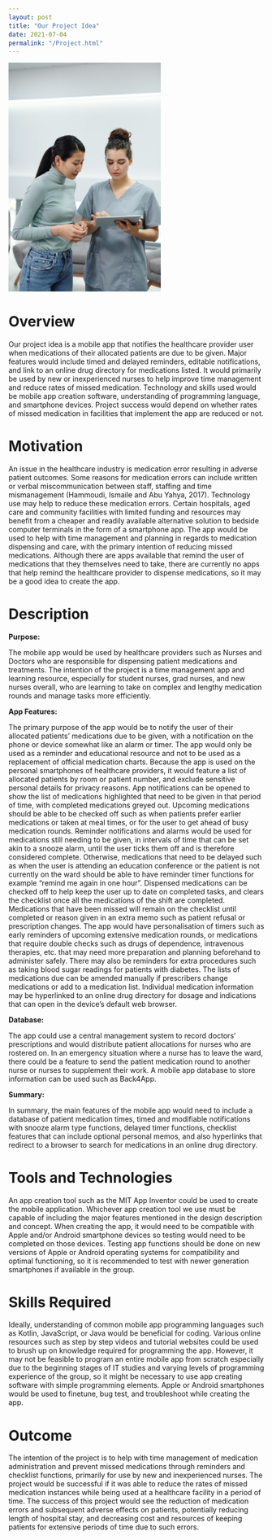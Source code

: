 ```yaml
---
layout: post
title: "Our Project Idea"
date: 2021-07-04
permalink: "/Project.html"
---
```



<img src="pic/project.jpg" width="300px">


# Overview

Our project idea is a mobile app that notifies the healthcare provider user when medications of their allocated patients are due to be given. Major features would include timed and delayed reminders, editable notifications, and link to an online drug directory for medications listed. It would primarily be used by new or inexperienced nurses to help improve time management and reduce rates of missed medication. Technology and skills used would be mobile app creation software, understanding of programming language, and smartphone devices. Project success would depend on whether rates of missed medication in facilities that implement the app are reduced or not.


# Motivation

An issue in the healthcare industry is medication error resulting in adverse patient outcomes. Some reasons for medication errors can include written or verbal miscommunication between staff, staffing and time mismanagement (Hammoudi, Ismaile and Abu Yahya, 2017). Technology use may help to reduce these medication errors. Certain hospitals, aged care and community facilities with limited funding and resources may benefit from a cheaper and readily available alternative solution to bedside computer terminals in the form of a smartphone app. The app would be used to help with time management and planning in regards to medication dispensing and care, with the primary intention of reducing missed medications. Although there are apps available that remind the user of medications that they themselves need to take, there are currently no apps that help remind the healthcare provider to dispense medications, so it may be a good idea to create the app.


# Description

<b>Purpose:</b>

The mobile app would be used by healthcare providers such as Nurses and Doctors who are responsible for dispensing patient medications and treatments. The intention of the project is a time management app and learning resource, especially for student nurses, grad nurses, and new nurses overall, who are learning to take on complex and lengthy medication rounds and manage tasks more efficiently.

<b>App Features:</b>

The primary purpose of the app would be to notify the user of their allocated patients’ medications due to be given, with a notification on the phone or device somewhat like an alarm or timer. The app would only be used as a reminder and educational resource and not to be used as a replacement of official medication charts. Because the app is used on the personal smartphones of healthcare providers, it would feature a list of allocated patients by room or patient number, and exclude sensitive personal details for privacy reasons. App notifications can be opened to show the list of medications highlighted that need to be given in that period of time, with completed medications greyed out. Upcoming medications should be able to be checked off such as when patients prefer earlier medications or taken at meal times, or for the user to get ahead of busy medication rounds. Reminder notifications and alarms would be used for medications still needing to be given, in intervals of time that can be set akin to a snooze alarm, until the user ticks them off and is therefore considered complete. Otherwise, medications that need to be delayed such as when the user is attending an education conference or the patient is not currently on the ward should be able to have reminder timer functions for example “remind me again in one hour”. Dispensed medications can be checked off to help keep the user up to date on completed tasks, and clears the checklist once all the medications of the shift are completed. Medications that have been missed will remain on the checklist until completed or reason given in an extra memo such as patient refusal or prescription changes. The app would have personalisation of timers such as early reminders of upcoming extensive medication rounds, or medications that require double checks such as drugs of dependence, intravenous therapies, etc. that may need more preparation and planning beforehand to administer safely. There may also be reminders for extra procedures such as taking blood sugar readings for patients with diabetes. The lists of medications due can be amended manually if prescribers change medications or add to a medication list. Individual medication information may be hyperlinked to an online drug directory for dosage and indications that can open in the device’s default web browser.

<b>Database:</b>

The app could use a central management system to record doctors’ prescriptions and would distribute patient allocations for nurses who are rostered on. In an emergency situation where a nurse has to leave the ward, there could be a feature to send the patient medication round to another nurse or nurses to supplement their work. A mobile app database to store information can be used such as Back4App.

<b>Summary:</b>

In summary, the main features of the mobile app would need to include a database of patient medication times, timed and modifiable notifications with snooze alarm type functions, delayed timer functions, checklist features that can include optional personal memos, and also hyperlinks that redirect to a browser to search for medications in an online drug directory.


# Tools and Technologies

An app creation tool such as the MIT App Inventor could be used to create the mobile application. Whichever app creation tool we use must be capable of including the major features mentioned in the design description and concept. When creating the app, it would need to be compatible with Apple and/or Android smartphone devices so testing would need to be completed on those devices. Testing app functions should be done on new versions of Apple or Android operating systems for compatibility and optimal functioning, so it is recommended to test with newer generation smartphones if available in the group.


# Skills Required

Ideally, understanding of common mobile app programming languages such as Kotlin, JavaScript, or Java would be beneficial for coding. Various online resources such as step by step videos and tutorial websites could be used to brush up on knowledge required for programming the app. However, it may not be feasible to program an entire mobile app from scratch especially due to the beginning stages of IT studies and varying levels of programming experience of the group, so it might be necessary to use app creating software with simple programming elements. Apple or Android smartphones would be used to finetune, bug test, and troubleshoot while creating the app.


# Outcome

The intention of the project is to help with time management of medication administration and prevent missed medications through reminders and checklist functions, primarily for use by new and inexperienced nurses. The project would be successful if it was able to reduce the rates of missed medication instances while being used at a healthcare facility in a period of time. The success of this project would see the reduction of medication errors and subsequent adverse effects on patients, potentially reducing length of hospital stay, and decreasing cost and resources of keeping patients for extensive periods of time due to such errors.
